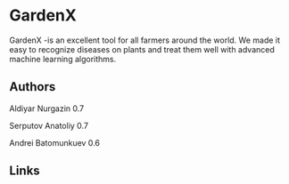 # GardenX

GardenX -is an excellent tool for all farmers around the world. We made it easy to recognize diseases on plants and treat them well with advanced machine learning algorithms.

## Authors

Aldiyar Nurgazin 0.7

Serputov Anatoliy 0.7

Andrei Batomunkuev 0.6

## Links
